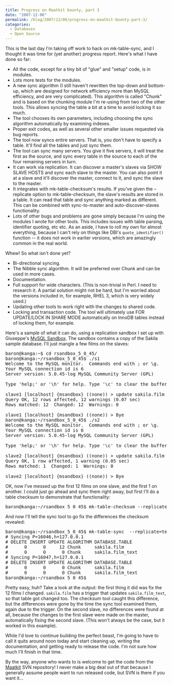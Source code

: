 ```yaml
---
title: Progress on Maatkit bounty, part 3
date: "2007-12-06"
permalink: /blog/2007/12/06/progress-on-maatkit-bounty-part-3/
categories:
  - Databases
  - Open Source
---
```

This is the last day I'm taking off work to hack on mk-table-sync, and I thought it was time for (yet another) progress report. Here's what I have done so far:

*   All the code, except for a tiny bit of "glue" and "setup" code, is in modules.
*   Lots more tests for the modules.
*   A new sync algorithm (I still haven't rewritten the top-down and bottom-up, which are designed for network efficiency more than MySQL efficiency, and are very complicated). This algorithm is called "Chunk" and is based on the chunking module I'm re-using from two of the other tools. This allows syncing the table a bit at a time to avoid locking it so much.
*   The tool chooses its own parameters, including choosing the sync algorithm automatically by examining indexes.
*   Proper exit codes, as well as several other smaller issues requested via bug reports.
*   The tool now syncs entire servers. That is, you don't have to specify a table. It'll find all the tables and just sync them.
*   The tool can sync many servers. You give it five servers, it will treat the first as the source, and sync every table in the source to each of the four remaining servers in turn.
*   It can work via replication. It can discover a master's slaves via SHOW SLAVE HOSTS and sync each slave to the master. You can also point it at a slave and it'll discover the master, connect to it, and sync the slave to the master.
*   It integrates with mk-table-checksum's results. If you've given the &#8211;replicate option to mk-table-checksum, the slave's results are stored in a table. It can read that table and sync anything marked as different. This can be combined with sync-to-master and auto-discover-slaves functionality.
*   Lots of other bugs and problems are gone simply because I'm using the modules I wrote for other tools. This includes issues with table parsing, identifier quoting, etc etc. As an aside, I have to roll my own for almost everything, because I can't rely on things like DBI's `quote_identifier()` function -- it does not work in earlier versions, which are amazingly common in the real world.

Whew! So what isn't done yet?

*   Bi-directional syncing.
*   The Nibble sync algorithm. It will be preferred over Chunk and can be used in more cases.
*   Documentation.
*   Full support for wide characters. (This is non-trivial in Perl. I need to research it. A partial solution might not be hard, but I'm worried about the versions included in, for example, RHEL 3, which is very widely used.)
*   Updating other tools to work right with the changes to shared code.
*   Locking and transaction code. The tool will ultimately use FOR UPDATE/LOCK IN SHARE MODE automatically on InnoDB tables instead of locking them, for example.

Here's a sample of what it can do, using a replication sandbox I set up with Giuseppe's [MySQL Sandbox][1]. The sandbox contains a copy of the Sakila sample database. I'll just mangle a few films on the slaves:

<pre>baron@kanga:~$ cd rsandbox_5_0_45/
baron@kanga:~/rsandbox_5_0_45$ ./s1
Welcome to the MySQL monitor.  Commands end with ; or \g.
Your MySQL connection id is 6
Server version: 5.0.45-log MySQL Community Server (GPL)

Type 'help;' or '\h' for help. Type '\c' to clear the buffer.

slave1 [localhost] {msandbox} ((none)) &gt; update sakila.film set title='academy dinosaur2' limit 12;
Query OK, 12 rows affected, 12 warnings (0.07 sec)
Rows matched: 12  Changed: 12  Warnings: 0

slave1 [localhost] {msandbox} ((none)) &gt; Bye
baron@kanga:~/rsandbox_5_0_45$ ./s2
Welcome to the MySQL monitor.  Commands end with ; or \g.
Your MySQL connection id is 6
Server version: 5.0.45-log MySQL Community Server (GPL)

Type 'help;' or '\h' for help. Type '\c' to clear the buffer.

slave2 [localhost] {msandbox} ((none)) &gt; update sakila.film set title='academy dinosaur2' limit 1;
Query OK, 1 row affected, 1 warning (0.05 sec)
Rows matched: 1  Changed: 1  Warnings: 0

slave2 [localhost] {msandbox} ((none)) &gt; Bye</pre>

OK, now I've messed up the first 12 films on one slave, and the first 1 on another. I could just go ahead and sync them right away, but first I'll do a table checksum to demonstrate that functionality:

<pre>baron@kanga:~/rsandbox_5_0_45$ mk-table-checksum --replicate=test.checksum --port=16045 127.0.0.1 -q
</pre>

And now I'll tell the sync tool to go fix the differences the checksum revealed:

<pre>baron@kanga:~/rsandbox_5_0_45$ mk-table-sync  --replicate=test.checksum h=127.0.0.1,P=16045 -vx
# Syncing P=16046,h=127.0.0.1
# DELETE INSERT UPDATE ALGORITHM DATABASE.TABLE
#      0      0     12 Chunk     sakila.film
#      0      0      0 Chunk     sakila.film_text
# Syncing P=16047,h=127.0.0.1
# DELETE INSERT UPDATE ALGORITHM DATABASE.TABLE
#      0      0      0 Chunk     sakila.film
#      0      0      0 Chunk     sakila.film_text
baron@kanga:~/rsandbox_5_0_45$ 
</pre>

Pretty easy, huh? Take a look at the output: the first thing it did was fix the 12 films I changed. `sakila.film` has a trigger that updates `sakila.film_text`, so that table got changed too. The checksum tool caught this difference, but the differences were gone by the time the sync tool examined them, again due to the trigger. On the second slave, no differences were found at all, because the changes to the first slave were made on the master, automatically fixing the second slave. (This won't always be the case, but it worked in this example).

While I'd love to continue building the perfect beast, I'm going to have to call it quits around noon today and start cleaning up, writing the documentation, and getting ready to release the code. I'm not sure how much I'll finish in that time.

By the way, anyone who wants to is welcome to get the code from the [Maatkit][2] SVN repository! I never make a big deal out of that because I generally assume people want to run released code, but SVN is there if you want it&#8230;

 [1]: http://sourceforge.net/projects/mysql-sandbox
 [2]: http://code.google.com/p/maatkit/
